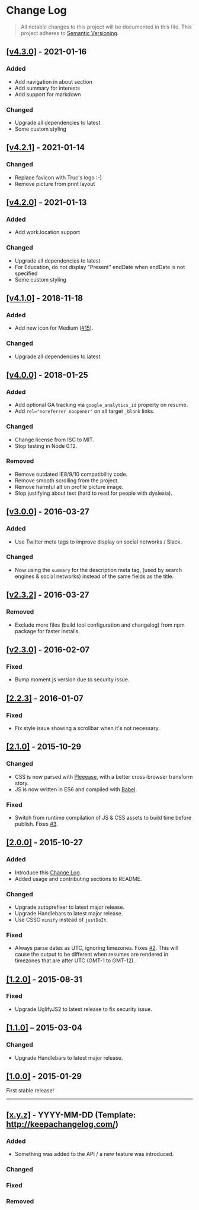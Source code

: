 # Change Log

> All notable changes to this project will be documented in this file.
> This project adheres to [Semantic Versioning](http://semver.org/).

## [[v4.3.0]](https://github.com/trucngn/jsonresume-theme-eloquent/releases/tag/v4.3.0) - 2021-01-16

### Added

* Add navigation in about section
* Add summary for interests
* Add support for markdown

### Changed

* Upgrade all dependencies to latest
* Some custom styling

## [[v4.2.1]](https://github.com/trucngn/jsonresume-theme-eloquent/releases/tag/v4.2.1) - 2021-01-14

### Changed

* Replace favicon with Truc's logo :-)
* Remove picture from print layout

## [[v4.2.0]](https://github.com/trucngn/jsonresume-theme-eloquent/releases/tag/v4.2.0) - 2021-01-13

### Added

* Add work.location support

### Changed

* Upgrade all dependencies to latest
* For Education, do not display "Present" endDate when endDate is not specified
* Some custom styling

## [[v4.1.0]](https://github.com/thibaudcolas/jsonresume-theme-eloquent/releases/tag/v4.1.0) - 2018-11-18

### Added

* Add new icon for Medium ([#15](https://github.com/thibaudcolas/jsonresume-theme-eloquent/pull/15)).

### Changed

* Upgrade all dependencies to latest

## [[v4.0.0]](https://github.com/thibaudcolas/jsonresume-theme-eloquent/releases/tag/v4.0.0) - 2018-01-25

### Added

* Add optional GA tracking via `google_analytics_id` property on resume.
* Add `rel="noreferrer noopener"` on all target `_blank` links.

### Changed

* Change license from ISC to MIT.
* Stop testing in Node 0.12.

### Removed

* Remove outdated IE8/9/10 compatibility code.
* Remove smooth scrolling from the project.
* Remove harmful alt on profile picture image.
* Stop justifying about text (hard to read for people with dyslexia).

## [[v3.0.0]](https://github.com/thibaudcolas/jsonresume-theme-eloquent/releases/tag/3.0.0) - 2016-03-27

### Added

* Use Twitter meta tags to improve display on social networks / Slack.

### Changed

* Now using the `summary` for the description meta tag, (used by search engines & social networks) instead of the same fields as the title.

## [[v2.3.2]](https://github.com/thibaudcolas/jsonresume-theme-eloquent/releases/tag/2.3.2) - 2016-03-27

### Removed

* Exclude more files (build tool configuration and changelog) from npm package for faster installs.

## [[v2.3.0]](https://github.com/thibaudcolas/jsonresume-theme-eloquent/releases/tag/2.3.0) - 2016-02-07

### Fixed

* Bump moment.js version due to security issue.

## [[2.2.3]](https://github.com/thibaudcolas/jsonresume-theme-eloquent/releases/tag/2.2.3) - 2016-01-07

### Fixed

* Fix style issue showing a scrollbar when it's not necessary.

## [[2.1.0]](https://github.com/thibaudcolas/jsonresume-theme-eloquent/releases/tag/2.1.0) - 2015-10-29

### Changed

* CSS is now parsed with [Pleeease](http://pleeease.io), with a better cross-browser transform story.
* JS is now written in ES6 and compiled with [Babel](https://babeljs.io/).

### Fixed

* Switch from runtime compilation of JS & CSS assets to build time before publish. Fixes [#3](https://github.com/thibaudcolas/jsonresume-theme-eloquent/issues/3).

## [[2.0.0]](https://github.com/thibaudcolas/jsonresume-theme-eloquent/releases/tag/2.0.0) - 2015-10-27

### Added

* Introduce this [Change Log](http://keepachangelog.com/).
* Added usage and contributing sections to README.

### Changed

* Upgrade autoprefixer to latest major release.
* Upgrade Handlebars to latest major release.
* Use CSSO `minify` instead of `justDoIt`.

### Fixed

* Always parse dates as UTC, ignoring timezones. Fixes [#2](https://github.com/thibaudcolas/jsonresume-theme-eloquent/issues/2). This will cause the output to be different when resumes are rendered in timezones that are after UTC (GMT-1 to GMT-12).

## [[1.2.0]](https://github.com/thibaudcolas/jsonresume-theme-eloquent/releases/tag/1.2.0) - 2015-08-31

### Fixed

* Upgrade UglifyJS2 to latest release to fix security issue.

## [[1.1.0]](https://github.com/thibaudcolas/jsonresume-theme-eloquent/releases/tag/1.1.0) – 2015-03-04

### Changed

* Upgrade Handlebars to latest major release.

## [[1.0.0]](https://github.com/thibaudcolas/jsonresume-theme-eloquent/releases/tag/1.0.0) - 2015-01-29

First stable release!

---

## [[x.y.z]](https://github.com/thibaudcolas/jsonresume-theme-eloquent/releases/tag/x.y.z) - YYYY-MM-DD (Template: http://keepachangelog.com/)

### Added

* Something was added to the API / a new feature was introduced.

### Changed

### Fixed

### Removed
